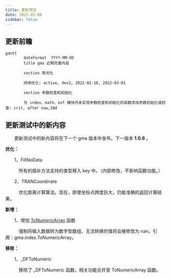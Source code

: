 ```yaml
---
title: 更新预览
date: 2022-02-08
sidebar: false
---
```


## 更新前瞻

```mermaid
gantt
        dateFormat  YYYY-MM-DD
        title gma 近期完善内容

        section 库优化

        持续优化: active, des3, 2022-02-10, 2022-03-01

        section 参数检查和初始化

        为 index、math、osf 模块内未实现参数检查和初始化的函数添加参数初始化或检查: crit, after now,20d

```

## 更新测试中的新内容

&emsp;　更新测试中的新内容将在下一个 gma 版本中发布。下一版本 **1.0.6** 。

<font color="#3CB371"><i class="fab fa-superpowers"></i></font> **优化：**

&emsp;　1、FillNoData

&emsp;　　所有的插补方法支持的类型移入 key 中。（内部修改，不影响函数功能。）

&emsp;　2、TRANCoordinate

&emsp;　　优化距离计算算法。现在，即使坐标点跨度巨大，仍能准确的返回计算结果。

<font color="#616AE5"><i class="fas fa-award"></i></font> **新增：**

&emsp;　1、增加 [ToNumericArray](/UserGuide/math.html#tonumericarray) 函数

&emsp;　　强制将输入数据转为数字型数组，无法转换的值将会被修改为 nan。引用：gma.index.ToNumericArray。

<i class="far fa-trash-alt"></i> **移除：**

&emsp;　1、_DFToNumeric

&emsp;　　移除了 _DFToNumeric 函数，相关功能合并至 ToNumericArray 函数。





